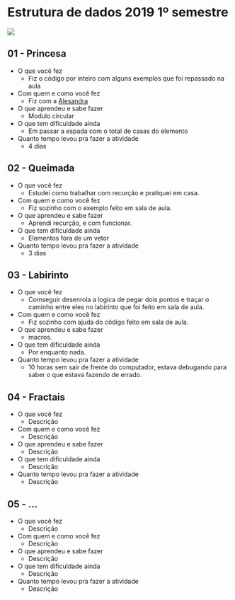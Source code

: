 # Estrutura de dados 2019 1º semestre

![](https://avatars1.githubusercontent.com/u/26174031?s=400&v=4)

## 01 - Princesa

- O que você fez
    - Fiz o código por inteiro com alguns exemplos que foi repassado na aula
- Com quem e como você fez
    - Fiz com a [Alesandra](https://github.com/alessandraoli18/ed-2019-s1)
- O que aprendeu e sabe fazer
    - Modulo circular
- O que tem dificuldade ainda
    - Em passar a espada com o total de casas do elemento
- Quanto tempo levou pra fazer a atividade
    - 4 dias

## 02 - Queimada

- O que você fez
    - Estudei como trabalhar com recurção e pratiquei em casa.
- Com quem e como você fez
    - Fiz sozinho com o exemplo feito em sala de aula.
- O que aprendeu e sabe fazer
    - Aprendi recurção, e com funcionar.
- O que tem dificuldade ainda
    - Elementos fora de um vetor
- Quanto tempo levou pra fazer a atividade
    - 3 dias

## 03 - Labirinto

- O que você fez
    - Comseguir desenrola a logica de pegar dois pontos e traçar o caminho entre eles no labirinto que foi feito em sala de aula.
- Com quem e como você fez
    - Fiz sozinho com ajuda do código feito em sala de aula.
- O que aprendeu e sabe fazer
    - macros.
- O que tem dificuldade ainda
    - Por enquanto nada.
- Quanto tempo levou pra fazer a atividade
    - 10 horas sem sair de frente do computador, estava debugando para saber o que estava fazendo de errado.

## 04 - Fractais

- O que você fez
    - Descrição
- Com quem e como você fez
    - Descrição
- O que aprendeu e sabe fazer
    - Descrição
- O que tem dificuldade ainda
    - Descrição
- Quanto tempo levou pra fazer a atividade
    - Descrição

## 05 - ...

- O que você fez
    - Descrição
- Com quem e como você fez
    - Descrição
- O que aprendeu e sabe fazer
    - Descrição
- O que tem dificuldade ainda
    - Descrição
- Quanto tempo levou pra fazer a atividade
    - Descrição